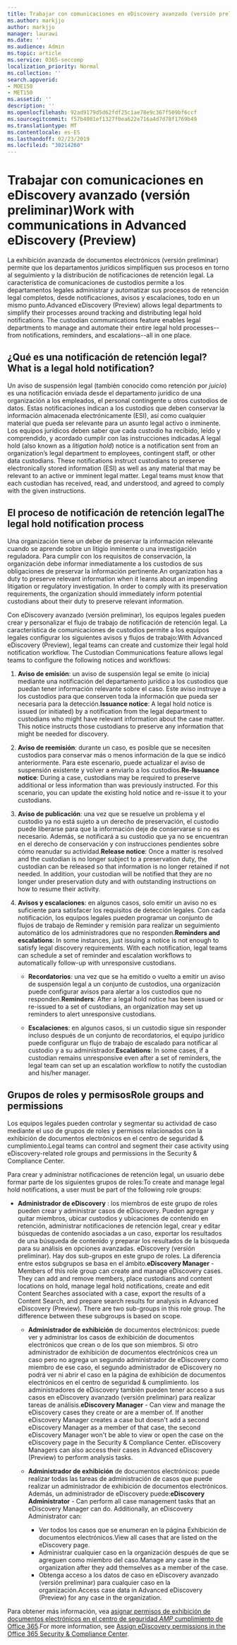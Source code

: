 ```yaml
---
title: Trabajar con comunicaciones en eDiscovery avanzado (versión preliminar)
ms.author: markjjo
author: markjjo
manager: laurawi
ms.date: ''
ms.audience: Admin
ms.topic: article
ms.service: O365-seccomp
localization_priority: Normal
ms.collection: ''
search.appverid:
- MOE150
- MET150
ms.assetid: ''
description: ''
ms.openlocfilehash: 92ad9179d5d62fdf25c1ae78e9c367f509bf6ccf
ms.sourcegitcommit: f57b4001ef1327f0ea622e716a4d7d78f1769b49
ms.translationtype: MT
ms.contentlocale: es-ES
ms.lasthandoff: 02/23/2019
ms.locfileid: "30214260"
---
```

# <a name="work-with-communications-in-advanced-ediscovery-preview"></a><span data-ttu-id="4f4ec-102">Trabajar con comunicaciones en eDiscovery avanzado (versión preliminar)</span><span class="sxs-lookup"><span data-stu-id="4f4ec-102">Work with communications in Advanced eDiscovery (Preview)</span></span>

<span data-ttu-id="4f4ec-p101">La exhibición avanzada de documentos electrónicos (versión preliminar) permite que los departamentos jurídicos simplifiquen sus procesos en torno al seguimiento y la distribución de notificaciones de retención legal. La característica de comunicaciones de custodios permite a los departamentos legales administrar y automatizar sus procesos de retención legal completos, desde notificaciones, avisos y escalaciones, todo en un mismo punto.</span><span class="sxs-lookup"><span data-stu-id="4f4ec-p101">Advanced eDiscovery (Preview) allows legal departments to simplify their processes around tracking and distributing legal hold notifications. The custodian communications feature enables legal departments to manage and automate their entire legal hold processes--from notifications, reminders, and escalations--all in one place.</span></span>

## <a name="what-is-a-legal-hold-notification"></a><span data-ttu-id="4f4ec-105">¿Qué es una notificación de retención legal?</span><span class="sxs-lookup"><span data-stu-id="4f4ec-105">What is a legal hold notification?</span></span>

<span data-ttu-id="4f4ec-p102">Un aviso de suspensión legal (también conocido como retención por *juicio*) es una notificación enviada desde el departamento jurídico de una organización a los empleados, el personal contingente u otros custodios de datos. Estas notificaciones indican a los custodios que deben conservar la información almacenada electrónicamente (ESI), así como cualquier material que pueda ser relevante para un asunto legal activo o inminente. Los equipos jurídicos deben saber que cada custodio ha recibido, leído y comprendido, y acordado cumplir con las instrucciones indicadas.</span><span class="sxs-lookup"><span data-stu-id="4f4ec-p102">A legal hold (also known as a *litigation hold*) notice is a notification sent from an organization’s legal department to employees, contingent staff, or other data custodians. These notifications instruct custodians to preserve electronically stored information (ESI) as well as any material that may be relevant to an active or imminent legal matter. Legal teams must know that each custodian has received, read, and understood, and agreed to comply with the given instructions.</span></span>

## <a name="the-legal-hold-notification-process"></a><span data-ttu-id="4f4ec-109">El proceso de notificación de retención legal</span><span class="sxs-lookup"><span data-stu-id="4f4ec-109">The legal hold notification process</span></span>

<span data-ttu-id="4f4ec-p103">Una organización tiene un deber de preservar la información relevante cuando se aprende sobre un litigio inminente o una investigación reguladora. Para cumplir con los requisitos de conservación, la organización debe informar inmediatamente a los custodios de sus obligaciones de preservar la información pertinente.</span><span class="sxs-lookup"><span data-stu-id="4f4ec-p103">An organization has a duty to preserve relevant information when it learns about an impending litigation or regulatory investigation. In order to comply with its preservation requirements, the organization should immediately inform potential custodians about their duty to preserve relevant information.</span></span> 

<span data-ttu-id="4f4ec-p104">Con eDiscovery avanzado (versión preliminar), los equipos legales pueden crear y personalizar el flujo de trabajo de notificación de retención legal. La característica de comunicaciones de custodios permite a los equipos legales configurar los siguientes avisos y flujos de trabajo:</span><span class="sxs-lookup"><span data-stu-id="4f4ec-p104">With Advanced eDiscovery (Preview), legal teams can create and customize their legal hold notification workflow. The Custodian Communications feature allows legal teams to configure the following notices and workflows:</span></span>

1. <span data-ttu-id="4f4ec-p105">**Aviso de emisión**: un aviso de suspensión legal se emite (o inicia) mediante una notificación del departamento jurídico a los custodios que puedan tener información relevante sobre el caso. Este aviso instruye a los custodios para que conserven toda la información que pueda ser necesaria para la detección.</span><span class="sxs-lookup"><span data-stu-id="4f4ec-p105">**Issuance notice**: A legal hold notice is issued (or initiated) by a notification from the legal department to custodians who might have relevant information about the case matter. This notice instructs those custodians to preserve any information that might be needed for discovery.</span></span> 
   
2.  <span data-ttu-id="4f4ec-p106">**Aviso de reemisión**: durante un caso, es posible que se necesiten custodios para conservar más o menos información de la que se indicó anteriormente. Para este escenario, puede actualizar el aviso de suspensión existente y volver a enviarlo a los custodios.</span><span class="sxs-lookup"><span data-stu-id="4f4ec-p106">**Re-Issuance notice**: During a case, custodians may be required to preserve additional or less information than was previously instructed. For this scenario, you can update the existing hold notice and re-issue it to your custodians.</span></span>

3.  <span data-ttu-id="4f4ec-p107">**Aviso de publicación**: una vez que se resuelve un problema y el custodio ya no está sujeto a un derecho de preservación, el custodio puede liberarse para que la información deje de conservarse si no es necesario. Además, se notificará a su custodio que ya no se encuentran en el derecho de conservación y con instrucciones pendientes sobre cómo reanudar su actividad.</span><span class="sxs-lookup"><span data-stu-id="4f4ec-p107">**Release notice**: Once a matter is resolved and the custodian is no longer subject to a preservation duty, the custodian can be released so that information is no longer retained if not needed. In addition, your custodian will be notified that they are no longer under preservation duty and with outstanding instructions on how to resume their activity.</span></span>

4. <span data-ttu-id="4f4ec-p108">**Avisos y escalaciones**: en algunos casos, solo emitir un aviso no es suficiente para satisfacer los requisitos de detección legales. Con cada notificación, los equipos legales pueden programar un conjunto de flujos de trabajo de Reminder y remisión para realizar un seguimiento automático de los administradores que no responden.</span><span class="sxs-lookup"><span data-stu-id="4f4ec-p108">**Reminders and escalations**: In some instances, just issuing a notice is not enough to satisfy legal discovery requirements. With each notification, legal teams can schedule a set of reminder and escalation workflows to automatically follow-up with unresponsive custodians.</span></span>

    - <span data-ttu-id="4f4ec-122">**Recordatorios**: una vez que se ha emitido o vuelto a emitir un aviso de suspensión legal a un conjunto de custodios, una organización puede configurar avisos para alertar a los custodios que no responden.</span><span class="sxs-lookup"><span data-stu-id="4f4ec-122">**Reminders**:  After a legal hold notice has been issued or re-issued to a set of custodians, an organization may set up reminders to alert unresponsive custodians.</span></span> 

    - <span data-ttu-id="4f4ec-123">**Escalaciones**: en algunos casos, si un custodio sigue sin responder incluso después de un conjunto de recordatorios, el equipo jurídico puede configurar un flujo de trabajo de escalado para notificar al custodio y a su administrador.</span><span class="sxs-lookup"><span data-stu-id="4f4ec-123">**Escalations**: In some cases, if a custodian remains unresponsive even after a set of reminders, the legal team can set up an escalation workflow to notify the custodian and his/her manager.</span></span>

## <a name="role-groups-and-permissions"></a><span data-ttu-id="4f4ec-124">Grupos de roles y permisos</span><span class="sxs-lookup"><span data-stu-id="4f4ec-124">Role groups and permissions</span></span> 

<span data-ttu-id="4f4ec-125">Los equipos legales pueden controlar y segmentar su actividad de caso mediante el uso de grupos de roles y permisos relacionados con la exhibición de documentos electrónicos en el centro de seguridad & cumplimiento.</span><span class="sxs-lookup"><span data-stu-id="4f4ec-125">Legal teams can control and segment their case activity using eDiscovery-related role groups and permissions in the Security & Compliance Center.</span></span> 

<span data-ttu-id="4f4ec-126">Para crear y administrar notificaciones de retención legal, un usuario debe formar parte de los siguientes grupos de roles:</span><span class="sxs-lookup"><span data-stu-id="4f4ec-126">To create and manage legal hold notifications, a user must be part of the following role groups:</span></span>

- <span data-ttu-id="4f4ec-p109">**Administrador de eDiscovery** : los miembros de este grupo de roles pueden crear y administrar casos de eDiscovery. Pueden agregar y quitar miembros, ubicar custodios y ubicaciones de contenido en retención, administrar notificaciones de retención legal, crear y editar búsquedas de contenido asociadas a un caso, exportar los resultados de una búsqueda de contenido y preparar los resultados de la búsqueda para su análisis en opciones avanzadas. eDiscovery (versión preliminar). Hay dos sub-grupos en este grupo de roles. La diferencia entre estos subgrupos se basa en el ámbito.</span><span class="sxs-lookup"><span data-stu-id="4f4ec-p109">**eDiscovery Manager** - Members of this role group can create and manage eDiscovery cases. They can add and remove members, place custodians and content locations on hold, manage legal hold notifications, create and edit Content Searches associated with a case, export the results of a Content Search, and prepare search results for analysis in Advanced eDiscovery (Preview). There are two sub-groups in this role group. The difference between these subgroups is based on scope.</span></span>

  - <span data-ttu-id="4f4ec-p110">**Administrador de exhibición** de documentos electrónicos: puede ver y administrar los casos de exhibición de documentos electrónicos que crean o de los que son miembros. Si otro administrador de exhibición de documentos electrónicos crea un caso pero no agrega un segundo administrador de eDiscovery como miembro de ese caso, el segundo administrador de eDiscovery no podrá ver ni abrir el caso en la página de exhibición de documentos electrónicos en el centro de seguridad & cumplimiento. los administradores de eDiscovery también pueden tener acceso a sus casos en eDiscovery avanzado (versión preliminar) para realizar tareas de análisis.</span><span class="sxs-lookup"><span data-stu-id="4f4ec-p110">**eDiscovery Manager** - Can view and manage the eDiscovery cases they create or are a member of. If another eDiscovery Manager creates a case but doesn't add a second eDiscovery Manager as a member of that case, the second eDiscovery Manager won't be able to view or open the case on the eDiscovery page in the Security & Compliance Center. eDiscovery Managers can also access their cases in Advanced eDiscovery (Preview) to perform analysis tasks.</span></span>

  - <span data-ttu-id="4f4ec-p111">**Administrador de exhibición** de documentos electrónicos: puede realizar todas las tareas de administración de casos que puede realizar un administrador de exhibición de documentos electrónicos. Además, un administrador de eDiscovery puede:</span><span class="sxs-lookup"><span data-stu-id="4f4ec-p111">**eDiscovery Administrator** - Can perform all case management tasks that an eDiscovery Manager can do. Additionally, an eDiscovery Administrator can:</span></span>
    
    - <span data-ttu-id="4f4ec-136">Ver todos los casos que se enumeran en la página Exhibición de documentos electrónicos.</span><span class="sxs-lookup"><span data-stu-id="4f4ec-136">View all cases that are listed on the eDiscovery page.</span></span>
    - <span data-ttu-id="4f4ec-137">Administrar cualquier caso en la organización después de que se agreguen como miembro del caso.</span><span class="sxs-lookup"><span data-stu-id="4f4ec-137">Manage any case in the organization after they add themselves as a member of the case.</span></span>
    - <span data-ttu-id="4f4ec-138">Obtenga acceso a los datos de caso en eDiscovery avanzado (versión preliminar) para cualquier caso en la organización.</span><span class="sxs-lookup"><span data-stu-id="4f4ec-138">Access case data in Advanced eDiscovery (Preview) for any case in the organization.</span></span>

<span data-ttu-id="4f4ec-139">Para obtener más información, vea [asignar permisos de exhibición de documentos electrónicos en el centro de seguridad _AMP_ cumplimiento de Office 365](../assign-ediscovery-permissions.md).</span><span class="sxs-lookup"><span data-stu-id="4f4ec-139">For more information, see [Assign eDiscovery permissions in the Office 365 Security & Compliance Center](../assign-ediscovery-permissions.md).</span></span>